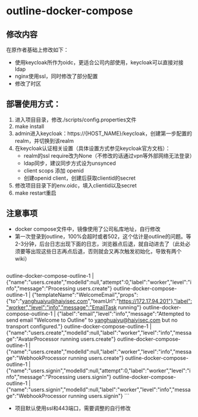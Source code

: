 # outline-docker-compose

## 修改内容
在原作者基础上修改如下：
- 使用keycloak所作为oidc，更适合公司内部使用，keycloak可以直接对接ldap
- nginx使用ssl，同时修改了部分配置
- 修改了时区

## 部署使用方式：
1. 进入项目目录，修改./scripts/config.properties文件
2. make install
3. admin进入keycloak：https://{HOST_NAME}/keycloak，创建第一步配置的realm，并切换到该realm
4. 在keycloak认证相关设置（具体设置方式参见keycloak官方文档）：
    - realm的ssl require改为None（不修改的话通过vpn等外部网络无法登录）
    - ldap同步，建议同步方式设为unsynced
    - client scops 添加 openid
    - 创建openid client，创建后获取clientid的secret
5. 修改项目目录下的env.oidc，填入clientid以及secret
6. make restart重启

## 注意事项
- docker compose文件中，镜像使用了公司私库地址，自行修改
- 第一次登录到outline，100%会超时或者502，这个估计是outline的问题。等2-3分钟，后台日志出现下面的日志，浏览器点后退，就自动进去了（此处必须要等出现这些日志再点后退，否则就会又再次触发初始化，导致有两个wiki）
    ```
outline-docker-compose-outline-1        | {"name":"users.create","modelId":null,"attempt":0,"label":"worker","level":"info","message":"Processing users.create"}
outline-docker-compose-outline-1        | {"templateName":"WelcomeEmail","props":{"to":"yanghuaiyu@haiyisec.com","teamUrl":"https://172.17.94.201"},"label":"worker","level":"info","message":"EmailTask running"}
outline-docker-compose-outline-1        | {"label":"email","level":"info","message":"Attempted to send email \"Welcome to Outline\" to yanghuaiyu@haiyisec.com but no transport configured."}
outline-docker-compose-outline-1        | {"name":"users.create","modelId":null,"label":"worker","level":"info","message":"AvatarProcessor running users.create"}
outline-docker-compose-outline-1        | {"name":"users.create","modelId":null,"label":"worker","level":"info","message":"WebhookProcessor running users.create"}
outline-docker-compose-outline-1        | {"name":"users.signin","modelId":null,"attempt":0,"label":"worker","level":"info","message":"Processing users.signin"}
outline-docker-compose-outline-1        | {"name":"users.signin","modelId":null,"label":"worker","level":"info","message":"WebhookProcessor running users.signin"}
    ```
- 项目默认使用ssl和443端口，需要调整的自行修改